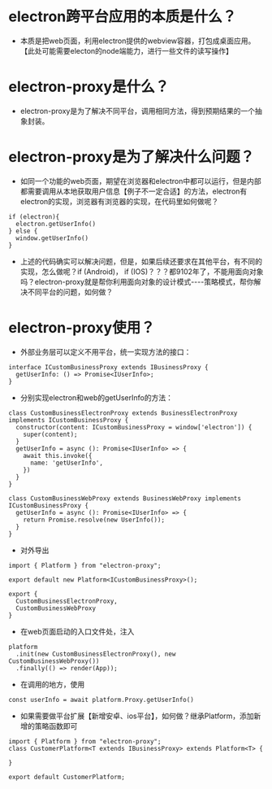 # electron跨平台应用的本质是什么？
- 本质是把web页面，利用electron提供的webview容器，打包成桌面应用。【此处可能需要electon的node端能力，进行一些文件的读写操作】
# electron-proxy是什么？
- electron-proxy是为了解决不同平台，调用相同方法，得到预期结果的一个抽象封装。
# electron-proxy是为了解决什么问题？ 
- 如同一个功能的web页面，期望在浏览器和electron中都可以运行，但是内部都需要调用从本地获取用户信息【例子不一定合适】的方法，electron有electron的实现，浏览器有浏览器的实现，在代码里如何做呢？
```
if (electron){
  electron.getUserInfo()
} else {
  window.getUserInfo()
}
```
- 上述的代码确实可以解决问题，但是，如果后续还要求在其他平台，有不同的实现，怎么做呢？if (Android)， if (IOS)？？？都9102年了，不能用面向对象吗？electron-proxy就是帮你利用面向对象的设计模式----策略模式，帮你解决不同平台的问题，如何做？
# electron-proxy使用？
- 外部业务层可以定义不用平台，统一实现方法的接口：
```
interface ICustomBusinessProxy extends IBusinessProxy {
  getUserInfo: () => Promise<IUserInfo>;
}
```
- 分别实现electron和web的getUserInfo的方法：
```
class CustomBusinessElectronProxy extends BusinessElectronProxy implements ICustomBusinessProxy {
  constructor(content: ICustomBusinessProxy = window['electron']) {
    super(content);
  }
  getUserInfo = async (): Promise<IUserInfo> => {
    await this.invoke({
      name: 'getUserInfo',
    })
  }
}

class CustomBusinessWebProxy extends BusinessWebProxy implements ICustomBusinessProxy {
  getUserInfo = async (): Promise<IUserInfo> => {
    return Promise.resolve(new UserInfo());
  }
}
```
- 对外导出
```
import { Platform } from "electron-proxy";

export default new Platform<ICustomBusinessProxy>();

export {
  CustomBusinessElectronProxy,
  CustomBusinessWebProxy
}
```
- 在web页面启动的入口文件处，注入
```
platform
  .init(new CustomBusinessElectronProxy(), new CustomBusinessWebProxy())
  .finally(() => render(App));
```
- 在调用的地方，使用
```
const userInfo = await platform.Proxy.getUserInfo()
```
- 如果需要做平台扩展【新增安卓、ios平台】，如何做？继承Platform，添加新增的策略函数即可
```
import { Platform } from "electron-proxy";
class CustomerPlatform<T extends IBusinessProxy> extends Platform<T> {

}

export default CustomerPlatform;

```
